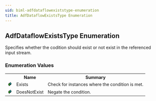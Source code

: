 ```yaml
---
uid: biml-adfdataflowexiststype-enumeration
title: AdfDataflowExistsType Enumeration
---
```


## AdfDataflowExistsType Enumeration

<div class="LanguageSummary"><div class ="SummaryItem">Specifies whether the codition should exist or not exist in the referenced input stream.</div></div>
<div class="EnumValueGroup">

### Enumeration Values

<table id="EnumValue" class="MemberList"><tbody><tr><th class="MemberTypeIconColumnHeader">&nbsp;</th><th class="MemberNameColumnHeader">Name</th><th class="MemberSummaryColumnHeader">Summary</th></tr><tr class="cd0"><td align="center" class="MemberTypeIcon"><img src="enumValue.png"></img></td><td class="MemberName">Exists</td><td class="MemberSummary"><div class ="SummaryItem">Check for instances where the condition is met.</div></td></tr><tr class="cd1"><td align="center" class="MemberTypeIcon"><img src="enumValue.png"></img></td><td class="MemberName">DoesNotExist</td><td class="MemberSummary"><div class ="SummaryItem">Negate the condition.</div></td></tr></tbody></table>
</div>